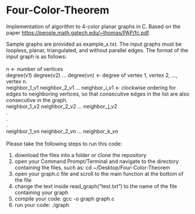 # Four-Color-Theorem
Implementation of algorithm to 4-color planar graphs in C. Based on the paper https://people.math.gatech.edu/~thomas/PAP/fc.pdf. 

Sample graphs are provided as example_x.txt. The input graphs must be loopless, planar, triangulated, and without parallel edges. The format of the input graph is as follows: <br/>
<br/>
n <- number of vertices <br/>
degree(v1) degree(v2) … degree(vn) <- degree of vertex 1, vertex 2, …, vertex n. <br/>
neighbor_1_v1 neighbor_2_v1 … neighbor_i_v1 <- clockwise ordering for edges to neighboring vertices, so that consecutive edges in the list are also consecutive in the graph.  <br/>
neighbor_1_v2 neighbor_2_v2 … neighbor_j_v2  <br/>
. <br/>
. <br/>
. <br/>
neighbor_1_vn neighbor_2_vn … neighbor_k_vn <br/>
<br/>
Please take the following steps to run this code:
1. download the files into a folder or clone the repository
2. open your Command Prompt/Terminal and navigate to the directory containing the files, such as: cd ~/Desktop/Four-Color-Theorem
3. open your graph.c file and scroll to the main function at the bottom of the file
4. change the text inside read_graph(“test.txt”) to the name of the file containing your graph 
5. compile your code: gcc -o graph graph.c
6. run your code: ./graph
